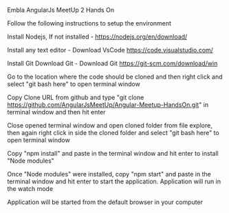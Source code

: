 Embla AngularJs MeetUp 2 Hands On

Follow the following instructions to setup the environment

Install Nodejs, If not installed    -    https://nodejs.org/en/download/

Install any text editor   - Download VsCode  https://code.visualstudio.com/ 

Install Git Download Git  - Download Git https://git-scm.com/download/win

Go to the location where the code should be cloned and then right click and select "git bash here" to open terminal window

Copy Clone URL from github and type "git clone https://github.com/AngularJsMeetUp/Angular-Meetup-HandsOn.git" in terminal window and then hit enter

Close opened terminal window and open cloned folder from file explore, then again right click in side the cloned folder and select "git bash here" to open terminal window

Copy "npm install" and paste in the terminal window and hit enter to install "Node modules"

Once "Node modules" were installed, copy "npm start" and paste in the terminal window and hit enter to start the application. Application will run in the watch mode

Application will be started from the default browser in your computer
